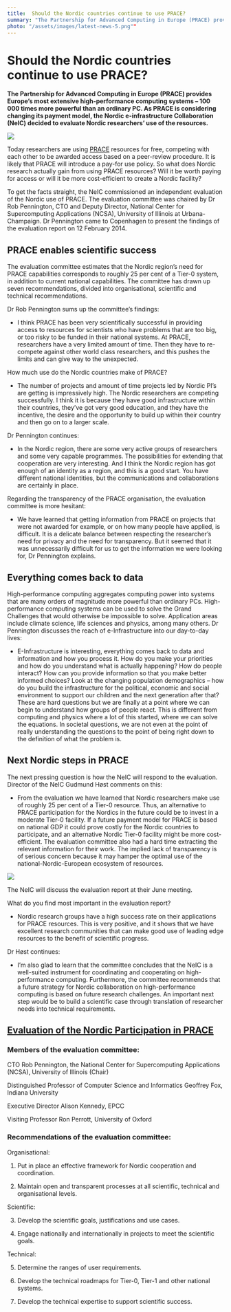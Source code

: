 ```yaml
---
title:  Should the Nordic countries continue to use PRACE? 
summary: "The Partnership for Advanced Computing in Europe (PRACE) provides Europe’s most extensive high-performance computing systems – 100 000 times more powerful than an ordinary PC. As PRACE is considering changing its payment model, the Nordic e-infrastructure Collaboration (NeIC) decided to evaluate Nordic researchers’ use of the resources."
photo: "/assets/images/latest-news-5.png""
---
```


Should the Nordic countries continue to use PRACE?
==================================================

**The Partnership for Advanced Computing in Europe (PRACE) provides Europe’s most extensive high-performance computing systems – 100 000 times more powerful than an ordinary PC. As PRACE is considering changing its payment model, the Nordic e-infrastructure Collaboration (NeIC) decided to evaluate Nordic researchers’ use of the resources.**

<a href="{% include baseurl %}/assets/images/news/rob.jpeg"> <img class="smallpic" src="{% include baseurl %}/assets/images/news/rob-mini.jpeg"> </a>

Today researchers are using [PRACE](http://www.prace-ri.eu/) resources for free, competing with each other to be awarded access based on a peer-review procedure. It is likely that PRACE will introduce a pay-for use policy. So what does Nordic research actually gain from using PRACE resources? Will it be worth paying for access or will it be more cost-efficient to create a Nordic facility?

To get the facts straight, the NeIC commissioned an independent evaluation of the Nordic use of PRACE. The evaluation committee was chaired by Dr Rob Pennington, CTO and Deputy Director, National Center for Supercomputing Applications (NCSA), University of Illinois at Urbana-Champaign. Dr Pennington came to Copenhagen to present the findings of the evaluation report on 12 February 2014.

PRACE enables scientific success
--------------------------------

The evaluation committee estimates that the Nordic region’s need for PRACE capabilities corresponds to roughly 25 per cent of a Tier-0 system, in addition to current national capabilities. The committee has drawn up seven recommendations, divided into organisational, scientific and technical recommendations.

Dr Rob Pennington sums up the committee’s findings:

- I think PRACE has been very scientifically successful in providing access to resources for scientists who have problems that are too big, or too risky to be funded in their national systems. At PRACE, researchers have a very limited amount of time. Then they have to re-compete against other world class researchers, and this pushes the limits and can give way to the unexpected.

How much use do the Nordic countries make of PRACE?

- The number of projects and amount of time projects led by Nordic PI’s are getting is impressively high. The Nordic researchers are competing successfully. I think it is because they have good infrastructure within their countries, they’ve got very good education, and they have the incentive, the desire and the opportunity to build up within their country and then go on to a larger scale.

Dr Pennington continues:

- In the Nordic region, there are some very active groups of researchers and some very capable programmes. The possibilities for extending that cooperation are very interesting. And I think the Nordic region has got enough of an identity as a region, and this is a good start. You have different national identities, but the communications and collaborations are certainly in place.

Regarding the transparency of the PRACE organisation, the evaluation committee is more hesitant:

- We have learned that getting information from PRACE on projects that were not awarded for example, or on how many people have applied, is difficult. It is a delicate balance between respecting the researcher’s need for privacy and the need for transparency. But it seemed that it was unnecessarily difficult for us to get the information we were looking for, Dr Pennington explains.

Everything comes back to data
-----------------------------

High-performance computing aggregates computing power into systems that are many orders of magnitude more powerful than ordinary PCs. High-performance computing systems can be used to solve the Grand Challenges that would otherwise be impossible to solve. Application areas include climate science, life sciences and physics, among many others. Dr Pennington discusses the reach of e-Infrastructure into our day-to-day lives:

- E-Infrastructure is interesting, everything comes back to data and information and how you process it. How do you make your priorities and how do you understand what is actually happening? How do people interact? How can you provide information so that you make better informed choices? Look at the changing population demographics – how do you build the infrastructure for the political, economic and social environment to support our children and the next generation after that? These are hard questions but we are finally at a point where we can begin to understand how groups of people react. This is different from computing and physics where a lot of this started, where we can solve the equations. In societal questions, we are not even at the point of really understanding the questions to the point of being right down to the definition of what the problem is.

Next Nordic steps in PRACE
--------------------------

The next pressing question is how the NeIC will respond to the evaluation. Director of the NeIC Gudmund Høst comments on this:

- From the evaluation we have learned that Nordic researchers make use of roughly 25 per cent of a Tier-0 resource. Thus, an alternative to PRACE participation for the Nordics in the future could be to invest in a moderate Tier-0 facility. If a future payment model for PRACE is based on national GDP it could prove costly for the Nordic countries to participate, and an alternative Nordic Tier-0 facility might be more cost-efficient. The evaluation committee also had a hard time extracting the relevant information for their work. The implied lack of transparency is of serious concern because it may hamper the optimal use of the national-Nordic-European ecosystem of resources.

<img class="smallpic" src="{% include baseurl %}/assets/images/news/gudmund.jpeg">

The NeIC will discuss the evaluation report at their June meeting.

What do you find most important in the evaluation report?

- Nordic research groups have a high success rate on their applications for PRACE resources. This is very positive, and it shows that we have excellent research communities that can make good use of leading edge resources to the benefit of scientific progress.

Dr Høst continues:

- I’m also glad to learn that the committee concludes that the NeIC is a well-suited instrument for coordinating and cooperating on high-performance computing. Furthermore, the committee recommends that a future strategy for Nordic collaboration on high-performance computing is based on future research challenges. An important next step would be to build a scientific case through translation of researcher needs into technical requirements.

[Evaluation of the Nordic Participation in PRACE](https://wiki.neic.no/wiki/File:PRACE_Report_Final_10_Feb_2014.pdf)
---------------------------------------------------------------------------------------------------------------

### Members of the evaluation committee:

CTO Rob Pennington, the National Center for Supercomputing Applications (NCSA), University of Illinois (Chair)

Distinguished Professor of Computer Science and Informatics Geoffrey Fox, Indiana University

Executive Director Alison Kennedy, EPCC

Visiting Professor Ron Perrott, University of Oxford

### Recommendations of the evaluation committee:

Organisational:

1. Put in place an effective framework for Nordic cooperation and coordination.

2. Maintain open and transparent processes at all scientific, technical and organisational levels.

Scientific:

3. Develop the scientific goals, justifications and use cases.

4. Engage nationally and internationally in projects to meet the scientific goals.

Technical:

5. Determine the ranges of user requirements.

6. Develop the technical roadmaps for Tier-0, Tier-1 and other national systems.

7. Develop the technical expertise to support scientific success.

